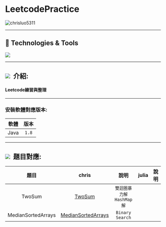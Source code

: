 # LeetcodePractice

<div>
 <img src="https://img.shields.io/github/commit-activity/m/chrisluo5311/LeetcodePractice" alt="chrisluo5311" />
 </div> 
 
 ---
 
 <h2 > 🔧 Technologies & Tools </h2>
 <div >
 <img src="https://img.shields.io/badge/Java-ED8B00?style=for-the-badge&logo=java&logoColor=white" />
<!--    <img src="https://img.shields.io/badge/Hibernate-59666C?style=for-the-badge&logo=Hibernate&logoColor=white" /> -->
<!--    <img src="https://img.shields.io/badge/Spring_Boot-F2F4F9?style=for-the-badge&logo=spring-boot" /> -->
<!--    <img src="https://img.shields.io/badge/Selenium-43B02A?style=for-the-badge&logo=Selenium&logoColor=white" /> -->
<!--    <img src="https://img.shields.io/badge/-linebot-brightgreen?style=for-the-badge&logo=line&logoColor=white" /> -->
<!--    <img src="https://img.shields.io/badge/PostgreSQL-316192?style=for-the-badge&logo=postgresql&logoColor=white" /> -->
<!--    <img src="https://img.shields.io/badge/rabbitmq-%23FF6600.svg?&style=for-the-badge&logo=rabbitmq&logoColor=white" /> -->
<!--   <img src="https://img.shields.io/badge/redis-%23DD0031.svg?&style=for-the-badge&logo=redis&logoColor=white" /> -->
  </div>
 
 ---
 
 <h2 ><img src="https://img.icons8.com/office/30/000000/training.png"/> &nbsp介紹: </h2>
 
#### Leetcode練習與整理
 
 ---

### 安裝軟體對應版本:
|  軟體  |  版本  |  
|:------:|:--------:|
|  Java  | `1.8`   | 

 ---

 <h2 ><img src="https://img.icons8.com/external-tal-revivo-color-tal-revivo/24/null/external-level-up-your-coding-skills-and-quickly-land-a-job-logo-color-tal-revivo.png"/> &nbsp題目對應: </h2>
 
|  題目  |  chris  |  說明  | julia  |  說明  |    
|:------:|:--------:|:--------:|:------:|:------:|
|  TwoSum  | [TwoSum](https://github.com/chrisluo5311/LeetcodePractice/blob/main/java_chris/Twosum.java)   | `雙迴圈暴力解` `HashMap解`   |         |         |
|  MedianSortedArrays | [MedianSortedArrays](https://github.com/chrisluo5311/LeetcodePractice/blob/main/java_chris/array/MedianSortedArrays.java) | `Binary Search` | | |